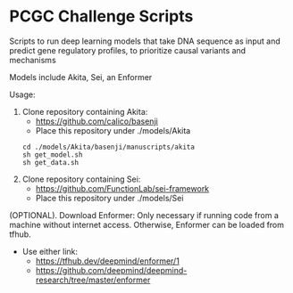 # PCGC Challenge Scripts
 Scripts to run deep learning models that take DNA sequence as input and predict gene regulatory profiles, to prioritize causal variants and mechanisms

Models include Akita, Sei, an Enformer


Usage:
1. Clone repository containing Akita:
	* https://github.com/calico/basenji
	* Place this repository under ./models/Akita
	``` 
	cd ./models/Akita/basenji/manuscripts/akita
	sh get_model.sh
	sh get_data.sh
	```
2. Clone repository containing Sei:
	* https://github.com/FunctionLab/sei-framework
	* Place this repository under ./models/Sei

(OPTIONAL). Download Enformer: Only necessary if running code from a machine without internet access. Otherwise, Enformer can be loaded from tfhub.
* Use either link:
	* https://tfhub.dev/deepmind/enformer/1
	* https://github.com/deepmind/deepmind-research/tree/master/enformer







